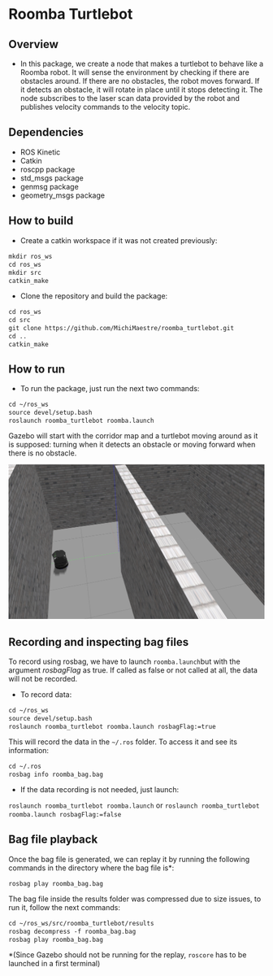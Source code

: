 # Roomba Turtlebot

## Overview

* In this package, we create a node that makes a turtlebot to behave like a Roomba robot. It will sense the environment by checking if there are obstacles around. If there are no obstacles, the robot moves forward. If it detects an obstacle, it will rotate in place until it stops detecting it. The node subscribes to the laser scan data provided by the robot and publishes velocity commands to the velocity topic.

## Dependencies

* ROS Kinetic
* Catkin
* roscpp package
* std_msgs package
* genmsg package
* geometry_msgs package

## How to build

* Create a catkin workspace if it was not created previously:

```
mkdir ros_ws
cd ros_ws
mkdir src
catkin_make
```
* Clone the repository and build the package:
```
cd ros_ws
cd src
git clone https://github.com/MichiMaestre/roomba_turtlebot.git
cd ..
catkin_make
```

## How to run

* To run the package, just run the next two commands:

```
cd ~/ros_ws
source devel/setup.bash
roslaunch roomba_turtlebot roomba.launch
```

Gazebo will start with the corridor map and a turtlebot moving around as it is supposed: turning when it detects an obstacle or moving forward when there is no obstacle.

![gazebo](https://github.com/MichiMaestre/roomba-turtlebot/blob/master/images/gazebo.png)

## Recording and inspecting bag files

To record using rosbag, we have to launch `roomba.launch`but with the argument _rosbagFlag_ as true. If called as false or not called at all, the data will not be recorded.

* To record data:

```
cd ~/ros_ws
source devel/setup.bash
roslaunch roomba_turtlebot roomba.launch rosbagFlag:=true
```
This will record the data in the `~/.ros` folder. To access it and see its information:

```
cd ~/.ros
rosbag info roomba_bag.bag
```

* If the data recording is not needed, just launch:

`roslaunch roomba_turtlebot roomba.launch` or `roslaunch roomba_turtlebot roomba.launch rosbagFlag:=false`

## Bag file playback

Once the bag file is generated, we can replay it by running the following commands in the directory where the bag file is*:

```
rosbag play roomba_bag.bag
```

The bag file inside the results folder was compressed due to size issues, to run it, follow the next commands:

```
cd ~/ros_ws/src/roomba_turtlebot/results
rosbag decompress -f roomba_bag.bag
rosbag play roomba_bag.bag
```

*(Since Gazebo should not be running for the replay, `roscore` has to be launched in a first terminal)
